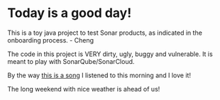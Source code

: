 # Today is a good day!

This is a toy java project to test Sonar products, as indicated in the onboarding process. - Cheng

The code in this project is VERY dirty, ugly, buggy and vulnerable. It is meant to play with SonarQube/SonarCloud.

By the way [this is a song](https://www.youtube.com/watch?v=adLGHcj_fmA) I listened to this morning and I love it!

The long weekend with nice weather is ahead of us!